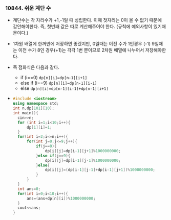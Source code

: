 ### 10844. 쉬운 계단 수

- 계단수는 각 자리수가 +1,-1일 때 성립한다. 이때 첫자리는 0이 올 수 없기 때문에 감안해야한다. 즉, 첫번째 값은 따로 계산해주어야 한다. (규칙에 예외사항이 있기때문이다.)

- 1차원 배열에 한꺼번에 저장하면 좋겠지만, 0일때는 이전 수가 1인경우 (-1) 9일때는 이전 수가 8인 경우(+1)는 각각 1번 뿐이므로 2차원 배열에 나누어서 저장해야한다.

- 즉 점화식은 다음과 같다.

  - if (i==0) `dp[n][i]=dp[n-1][i+1]` 
  - else if (i==9) `dp[n][i]=dp[n-1][i-1]`
  - else `dp[n][i]=dp[n-1][i-1]+dp[n-1][i+1]`

- ```c++
  #include <iostream>
  using namespace std;
  int n,dp[101][10];
  int main(){
  	cin>>n;
  	for (int i=1;i<10;i++){
  		dp[1][i]=1;
  	}
  	for(int i=2;i<=n;i++){
  		for(int j=0;j<=9;j++){
  			if(j==0){
  				dp[i][j]=dp[i-1][j+1]%1000000000;
  			}else if(j==9){
  				dp[i][j]=dp[i-1][j-1]%1000000000;
  			}else{
  				dp[i][j]=(dp[i-1][j-1]+dp[i-1][j+1])%1000000000;
  			}
  		}
  	}
  	int ans=0;
  	for(int i=0;i<10;i++){
  		ans=(ans+dp[n][i])%1000000000;
  	}
  	cout<<ans;
  }
  ```

  